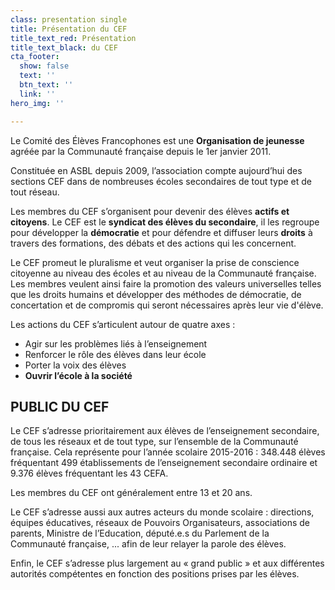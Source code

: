 ```yaml
---
class: presentation single
title: Présentation du CEF
title_text_red: Présentation
title_text_black: du CEF
cta_footer:
  show: false
  text: ''
  btn_text: ''
  link: ''
hero_img: ''

---
```

Le Comité des Élèves Francophones est une **Organisation de jeunesse** agréée par la Communauté française depuis le 1er janvier 2011.

Constituée en ASBL depuis 2009, l’association compte aujourd’hui des sections CEF dans de nombreuses écoles secondaires de tout type et de tout réseau.

Les membres du CEF s’organisent pour devenir des élèves **actifs et citoyens**. Le CEF est le **syndicat des élèves du secondaire**, il les regroupe pour développer la **démocratie** et pour défendre et diffuser leurs **droits** à travers des formations, des débats et des actions qui les concernent.

Le CEF promeut le pluralisme et veut organiser la prise de conscience citoyenne au niveau des écoles et au niveau de la Communauté française. Les membres veulent ainsi faire la promotion des valeurs universelles telles que les droits humains et développer des méthodes de démocratie, de concertation et de compromis qui seront nécessaires après leur vie d'élève.

Les actions du CEF s’articulent autour de quatre axes :

* Agir sur les problèmes liés à l’enseignement
* Renforcer le rôle des élèves dans leur école
* Porter la voix des élèves
* **Ouvrir l’école à la société**

## PUBLIC DU CEF

Le CEF s’adresse prioritairement aux élèves de l’enseignement secondaire, de tous les réseaux et de tout type, sur l’ensemble de la Communauté française. Cela représente pour l’année scolaire 2015-2016 : 348.448 élèves fréquentant 499 établissements de l’enseignement secondaire ordinaire et 9.376 élèves fréquentant les 43 CEFA.

Les membres du CEF ont généralement entre 13 et 20 ans.

Le CEF s’adresse aussi aux autres acteurs du monde scolaire : directions, équipes éducatives, réseaux de Pouvoirs Organisateurs, associations de parents, Ministre de l’Education, député.e.s du Parlement de la Communauté française, ... afin de leur relayer la parole des élèves.

Enfin, le CEF s’adresse plus largement au « grand public » et aux différentes autorités compétentes en fonction des positions prises par les élèves.